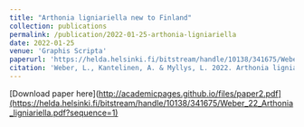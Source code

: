```yaml
---
title: "Arthonia ligniariella new to Finland"
collection: publications
permalink: /publication/2022-01-25-arthonia-ligniariella
date: 2022-01-25
venue: 'Graphis Scripta'
paperurl: 'https://helda.helsinki.fi/bitstream/handle/10138/341675/Weber_22_Arthonia_ligniariella.pdf?sequence=1'
citation: 'Weber, L., Kantelinen, A. & Myllys, L. 2022. Arthonia ligniariella new to Finland. Graphis Scripta 34(1), p. 7–11. '
---
```


[Download paper here](http://academicpages.github.io/files/paper2.pdf](https://helda.helsinki.fi/bitstream/handle/10138/341675/Weber_22_Arthonia_ligniariella.pdf?sequence=1)
